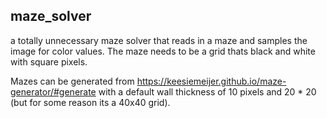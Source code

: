 ## maze_solver
a totally unnecessary maze solver that reads in a maze and samples the image for color values. The maze needs to be a grid thats black and white with square pixels.

Mazes can be generated from https://keesiemeijer.github.io/maze-generator/#generate with a default wall thickness of 10 pixels and 20 * 20 (but for some reason its a 40x40 grid).
